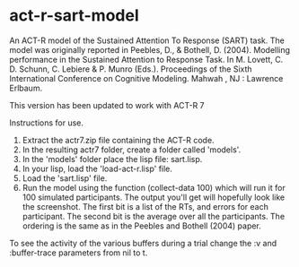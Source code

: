 # act-r-sart-model
An ACT-R model of the Sustained Attention To Response (SART) task.  The model was originally reported in Peebles, D., & Bothell, D. (2004). Modelling performance in the Sustained Attention to Response Task. In M. Lovett, C. D. Schunn, C. Lebiere & P. Munro (Eds.). Proceedings of the Sixth International Conference on Cognitive Modeling. Mahwah , NJ : Lawrence Erlbaum.

This version has been updated to work with ACT-R 7

Instructions for use.

1. Extract the actr7.zip file containing the ACT-R code.
2. In the resulting actr7 folder, create a folder called 'models'.
3. In the 'models' folder place the lisp file: sart.lisp.
4. In your lisp, load the 'load-act-r.lisp' file.
5. Load the 'sart.lisp' file.
6. Run the model using the function (collect-data 100) which will run it for 100 simulated participants.  The output you'll get will hopefully look like the screenshot.  The first bit is a list of the RTs, and errors for each participant.  The second bit is the average over all the participants.  The ordering is the same as in the Peebles and Bothell (2004) paper.
 
To see the activity of the various buffers during a trial change the :v and :buffer-trace parameters from nil to t.

